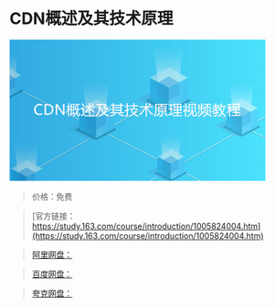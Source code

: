 # CDN概述及其技术原理

![img](../../../assets/study163/free/b3b29a8e-498d-4cd2-9a9f-acd8ff9eba0e.jpg)

> 价格：免费

> [官方链接：https://study.163.com/course/introduction/1005824004.htm](https://study.163.com/course/introduction/1005824004.htm)

> [阿里网盘：]()

> [百度网盘：]()

> [夸克网盘：]()
